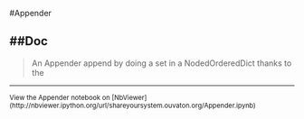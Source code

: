 
<!--
FrozenIsBool False
-->

#Appender

##Doc
----


> 
> An Appender append by doing a set in a NodedOrderedDict thanks to the <AppendedNodeCollectionStr><AppendedNodeKeyStr>
> 
> 

----

<small>
View the Appender notebook on [NbViewer](http://nbviewer.ipython.org/url/shareyoursystem.ouvaton.org/Appender.ipynb)
</small>

